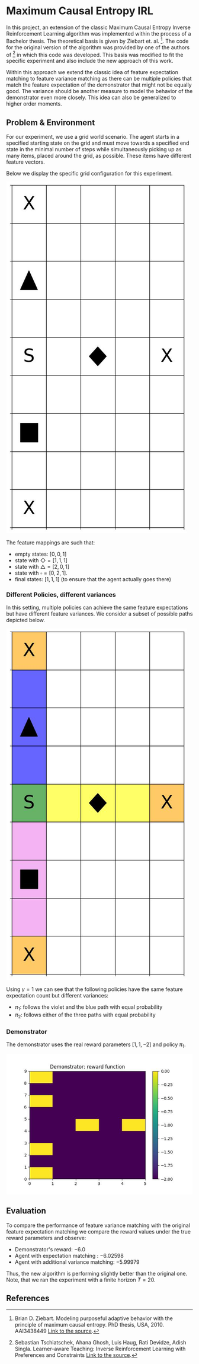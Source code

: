 # Maximum Causal Entropy IRL

In this project, an extension of the classic Maximum Causal Entropy Inverse Reinforcement Learning algorithm was implemented within the process of a Bachelor thesis. The theoretical basis is given by Ziebart et. al. [^1]. The code for the original version of the algorithm was provided by one of the authors of [^2] in which this code was developed. This basis was modified to fit the specific experiment and also include the new approach of this work.

Within this approach we extend the classic idea of feature expectation matching to feature variance matching as there can be multiple policies that match the feature expectation of the demonstrator that might not be equally good. The variance should be another measure to model the behavior of the demonstrator even more closely. This idea can also be generalized to higher order moments.

## Problem \& Environment

For our experiment, we use a grid world scenario. The agent starts in a specified starting state on the grid and must move towards a specified end state in the minimal number of steps while simultaneously picking up as many items, placed around the grid, as possible. These items have different feature vectors.

Below we display the specific grid configuration for this experiment.

![Grid world set up for the experiment. The starting state is green, the target state is orange. The diamonds, triangles and squares are the items that can be collected.](plots/grid.jpg)

The feature mappings are such that:
- empty states: $[0,0,1]$
- state with $\Diamond = [1,1,1]$
- state with $\triangle = [2,0,1]$
- state with $\square = [0,2,1]$.
- final states: $[1,1,1]$ (to ensure that the agent actually goes there)

### Different Policies, different variances
In this setting, multiple policies can achieve the same feature expectations but have different feature variances. We consider a subset of possible paths depicted below.

![Three possible paths in the grid world.](plots/paths.jpg)

Using $\gamma = 1$ we can see that the following policies have the same feature expectation count but different variances:

- $\pi_1$: follows the violet and the blue path with equal probability
- $\pi_2$: follows either of the three paths with equal probability

### Demonstrator

The demonstrator uses the real reward parameters $[1,1,-2]$ and policy $\pi_1$.

![Reward function of the demonstrator](plots/Demonstrator_reward.jpg)

## Evaluation

To compare the performance of feature variance matching with the original feature expectation matching we compare the reward values under the true reward parameters and observe:

- Demonstrator's reward: $-6.0$
- Agent with expectation matching : $-6.02598$
- Agent with additional variance matching: $-5.99979$

Thus, the new algorithm is performing slightly better than the original one. Note, that we ran the experiment with a finite horizon $T=20$.



## References

[^1]: Brian D. Ziebart. Modeling purposeful adaptive behavior with the principle of maximum causal entropy. PhD thesis, USA, 2010. AAI3438449 [Link to the source](https://www.cs.cmu.edu/~bziebart/publications/thesis-bziebart.pdf). 

[^2]: Sebastian Tschiatschek, Ahana Ghosh, Luis Haug, Rati Devidze, Adish Singla. Learner-aware Teaching: Inverse Reinforcement Learning with Preferences and Constraints [Link to the source](https://arxiv.org/abs/1906.00429).